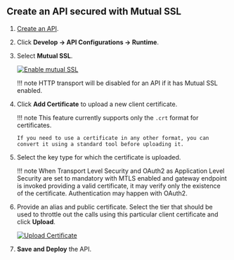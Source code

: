 ## Create an API secured with Mutual SSL

1.  [Create an API]({{base_path}}/design/create-api/create-rest-api/create-a-rest-api/).
2.  Click **Develop -> API Configurations -> Runtime**.
3.  Select **Mutual SSL**.
    
     [![Enable mutual SSL](../../../../assets/img/learn/enable-mutual-ssl.png)]({{base_path}}/assets/img/learn/enable-mutual-ssl.png)

    !!! note
          HTTP transport will be disabled for an API if it has Mutual SSL enabled.

4.  Click **Add Certificate** to upload a new client certificate.
    
    !!! note
        This feature currently supports only the `.crt` format for certificates.

        If you need to use a certificate in any other format, you can convert it using a standard tool before uploading it.


5.  Select the key type for which the certificate is uploaded.
    
    !!! note
        When Transport Level Security and OAuth2 as Application Level Security are set to mandatory with MTLS enabled and gateway endpoint is invoked providing a valid certificate, it may verify only the existence of the certificate. 
        Authentication may happen with OAuth2.


6. Provide an alias and public certificate. Select the tier that should be used to throttle out the calls using this particular client certificate and click **Upload**.
    
     [![Upload Certificate](../../../../assets/img/learn/upload-certificate.png)]({{base_path}}/assets/img/learn/upload-certificate.png)
    
6.  **Save and Deploy** the API.

